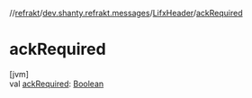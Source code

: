 //[refrakt](../../../index.md)/[dev.shanty.refrakt.messages](../index.md)/[LifxHeader](index.md)/[ackRequired](ack-required.md)

# ackRequired

[jvm]\
val [ackRequired](ack-required.md): [Boolean](https://kotlinlang.org/api/latest/jvm/stdlib/kotlin/-boolean/index.html)
